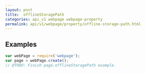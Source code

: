 ```yaml
---
layout: post
title:  offlineStoragePath
categories: api_v1 webpage webpage-property
permalink: api/v1/webpage/property/offline-storage-path.html
---
```


## Examples

```javascript
var webPage = require('webpage');
var page = webPage.create();
// @TODO: Finish page.offlineStoragePath example.
```








